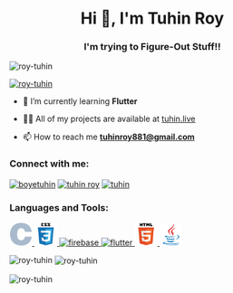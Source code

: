 <h1 align="center">Hi 👋, I'm Tuhin Roy</h1>
<h3 align="center">I'm trying to Figure-Out Stuff!!</h3>

<p align="left"> <img src="https://komarev.com/ghpvc/?username=roy-tuhin&label=Profile%20views&color=0e75b6&style=flat" alt="roy-tuhin" /> </p>

<p align="left"> <a href="https://github.com/ryo-ma/github-profile-trophy"><img src="https://github-profile-trophy.vercel.app/?username=roy-tuhin" alt="roy-tuhin" /></a> </p>

- 🌱 I’m currently learning **Flutter**

- 👨‍💻 All of my projects are available at [tuhin.live](tuhin.live)

- 📫 How to reach me **tuhinroy881@gmail.com**

<h3 align="left">Connect with me:</h3>
<p align="left">
<a href="https://twitter.com/boyetuhin" target="blank"><img align="center" src="https://cdn.jsdelivr.net/npm/simple-icons@3.0.1/icons/twitter.svg" alt="boyetuhin" height="30" width="40" /></a>
<a href="https://linkedin.com/in/tuhin roy" target="blank"><img align="center" src="https://cdn.jsdelivr.net/npm/simple-icons@3.0.1/icons/linkedin.svg" alt="tuhin roy" height="30" width="40" /></a>
<a href="https://stackoverflow.com/users/tuhin" target="blank"><img align="center" src="https://cdn.jsdelivr.net/npm/simple-icons@3.0.1/icons/stackoverflow.svg" alt="tuhin" height="30" width="40" /></a>
</p>

<h3 align="left">Languages and Tools:</h3>
<p align="left"> <a href="https://www.cprogramming.com/" target="_blank"> <img src="https://raw.githubusercontent.com/devicons/devicon/master/icons/c/c-original.svg" alt="c" width="40" height="40"/> </a> <a href="https://www.w3schools.com/css/" target="_blank"> <img src="https://raw.githubusercontent.com/devicons/devicon/master/icons/css3/css3-original-wordmark.svg" alt="css3" width="40" height="40"/> </a> <a href="https://firebase.google.com/" target="_blank"> <img src="https://www.vectorlogo.zone/logos/firebase/firebase-icon.svg" alt="firebase" width="40" height="40"/> </a> <a href="https://flutter.dev" target="_blank"> <img src="https://www.vectorlogo.zone/logos/flutterio/flutterio-icon.svg" alt="flutter" width="40" height="40"/> </a> <a href="https://www.w3.org/html/" target="_blank"> <img src="https://raw.githubusercontent.com/devicons/devicon/master/icons/html5/html5-original-wordmark.svg" alt="html5" width="40" height="40"/> </a> <a href="https://www.java.com" target="_blank"> <img src="https://raw.githubusercontent.com/devicons/devicon/master/icons/java/java-original.svg" alt="java" width="40" height="40"/> </a> </p>

<p><img align="left" src="https://github-readme-stats.vercel.app/api/top-langs?username=roy-tuhin&show_icons=true&locale=en&layout=compact" alt="roy-tuhin" /></p>

<p>&nbsp;<img align="center" src="https://github-readme-stats.vercel.app/api?username=roy-tuhin&show_icons=true&locale=en" alt="roy-tuhin" /></p>

<p><img align="center" src="https://github-readme-streak-stats.herokuapp.com/?user=roy-tuhin&" alt="roy-tuhin" /></p>
